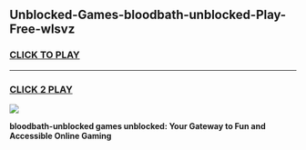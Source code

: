 
## Unblocked-Games-bloodbath-unblocked-Play-Free-wlsvz
<h3>
<a href="https://premium76.site?title=bloodbath-unblocked&ref=21A">CLICK TO PLAY</a></h3>
<hr>

<h3>
<a href="https://premium76.site?title=bloodbath-unblocked&ref=21A">CLICK 2 PLAY</a>
  
</h3>

<a href="https://premium76.site?title=bloodbath-unblocked&ref=21A"><img src="https://clearcache.store/games.png"></a>


**bloodbath-unblocked games unblocked: Your Gateway to Fun and Accessible Online Gaming**
